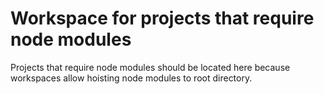 # Workspace for projects that require node modules

Projects that require node modules should be located here because workspaces allow hoisting node modules to root directory.

